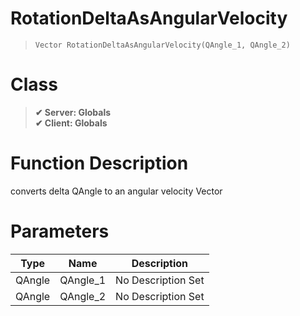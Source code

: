 # RotationDeltaAsAngularVelocity
> `Vector RotationDeltaAsAngularVelocity(QAngle_1, QAngle_2)`
# Class
> __✔ Server: Globals__  
> __✔ Client: Globals__  
# Function Description
converts delta QAngle to an angular velocity Vector
# Parameters
Type|Name|Description
--|--|--
QAngle|QAngle_1|No Description Set
QAngle|QAngle_2|No Description Set

